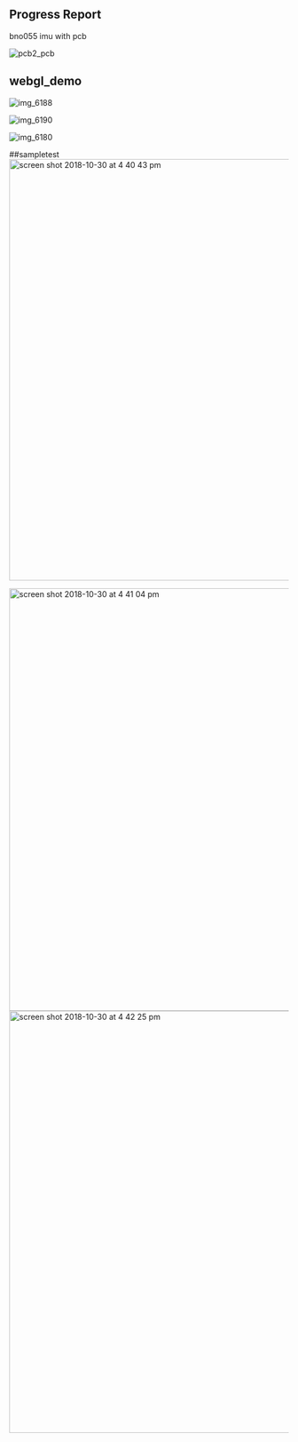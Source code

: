 
## Progress Report 

bno055 imu  with pcb 


![pcb2_pcb](https://user-images.githubusercontent.com/43187410/47754638-f5ea7a80-dc71-11e8-91a3-300963e8d986.jpg)



## webgl_demo
![img_6188](https://user-images.githubusercontent.com/43187410/47749820-4bb82600-dc64-11e8-853d-81ab558b881b.JPG)


![img_6190](https://user-images.githubusercontent.com/43187410/47750015-c08b6000-dc64-11e8-8356-dc91c474676a.jpg)

![img_6180](https://user-images.githubusercontent.com/43187410/47750027-caad5e80-dc64-11e8-9a0d-24ee378b663e.jpg)

##sampletest
<img width="759" alt="screen shot 2018-10-30 at 4 40 43 pm" src="https://user-images.githubusercontent.com/43187410/47750306-81a9da00-dc65-11e8-80d6-ccb4541760c0.png">

<img width="761" alt="screen shot 2018-10-30 at 4 41 04 pm" src="https://user-images.githubusercontent.com/43187410/47750307-82427080-dc65-11e8-94fb-affe9c84daff.png">

<img width="760" alt="screen shot 2018-10-30 at 4 42 25 pm" src="https://user-images.githubusercontent.com/43187410/47750309-840c3400-dc65-11e8-8f11-c19d6174cafe.png">
